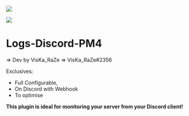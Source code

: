 [![](https://poggit.pmmp.io/shield.state/LogsDiscordWebhook)](https://poggit.pmmp.io/p/LogsDiscordWebhook)

<a href="https://poggit.pmmp.io/p/LogsDiscordWebhook"><img src="https://poggit.pmmp.io/shield.state/LogsDiscordWebhook"></a>

# Logs-Discord-PM4 #

=> Dev by VisKa_RaZe
=> VisKa_RaZe#2356

Exclusives:

- Full Configurable,
- On Discord with Webhook
- To optimise

**This plugin is ideal for monitoring your server from your Discord client!**
